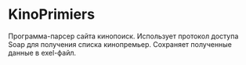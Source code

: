 # KinoPrimiers
Программа-парсер сайта кинопоиск.
Использует протокол доступа Soap для получения списка кинопремьер.
Сохраняет полученные данные в exel-файл.